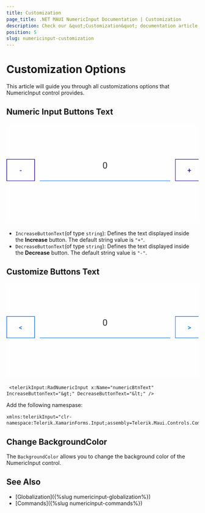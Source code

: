 ```yaml
---
title: Customization
page_title: .NET MAUI NumericInput Documentation | Customization
description: Check our &quot;Customization&quot; documentation article for Telerik NumericInput for .NET MAUI
position: 5
slug: numericinput-customization
---
```


# Customization Options

This article will guide you through all customizations options that NumericInput control provides.

## Numeric Input Buttons Text

![NumericInput Button Text Default Look](images/numericinput-getting-started.png "NumericInput Button Text Default Look")

* `IncreaseButtonText`(of type `string`): Defines the text displayed inside the **Increase** button. The default string value is `"+"`.
* `DecreaseButtonText`(of type `string`): Defines the text displayed inside the **Decrease** button. The default string value is `"-"`.

## Customize Buttons Text

![NumericInput Button Text Customization](images/numericinput-buttons-customization.png "NumericInput Button Text Customization")

```XAML
 <telerikInput:RadNumericInput x:Name="numericBtnText" IncreaseButtonText="&gt;" DecreaseButtonText="&lt;" />
```

Add the following namespase:

```XAML
xmlns:telerikInput="clr-namespace:Telerik.XamarinForms.Input;assembly=Telerik.Maui.Controls.Compatibility"
```

## Change BackgroundColor

The `BackgroundColor` allows you to change the background color of the NumericInput control.

## See Also

- [Globalization]({%slug numericinput-globalization%})
- [Commands]({%slug numericinput-commands%})
